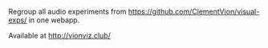 Regroup all audio experiments from https://github.com/ClementVion/visual-exps/ in one webapp.

Available at http://vionviz.club/
